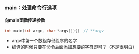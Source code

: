 ### main：处理命令行选项

#### 向main函数传递参数

```C++
int main(int argc, char *argv[]){}	// **argv
```

* argv中第一个数组存储程序的名字
* 编译的时候只要在命令后面添加想要的字符即可？（不是很明白）


